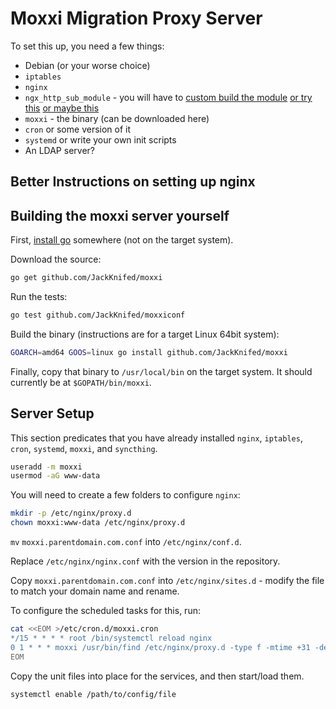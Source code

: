 Moxxi Migration Proxy Server
============================

To set this up, you need a few things:

* Debian (or your worse choice)
* `iptables`
* `nginx`
* `ngx_http_sub_module` - you will have to [custom build the module](https://serversforhackers.com/compiling-third-party-modules-into-nginx) [or try this](https://www.digitalocean.com/community/tutorials/how-to-add-ngx_pagespeed-to-nginx-on-ubuntu-14-04) [or maybe this](http://serverfault.com/questions/227480/installing-optional-nginx-modules-with-apt-get)
* `moxxi` - the binary (can be downloaded here)
* `cron` or some version of it
* `systemd` or write your own init scripts
* An LDAP server?

Better Instructions on setting up nginx
---------------------------------------

Building the moxxi server yourself
----------------------------------

First, [install go](https://golang.org/doc/install) somewhere (not on the target system).

Download the source:

```bash
go get github.com/JackKnifed/moxxi
```

Run the tests:

```bash
go test github.com/JackKnifed/moxxiconf
```

Build the binary (instructions are for a target Linux 64bit system):

```bash
GOARCH=amd64 GOOS=linux go install github.com/JackKnifed/moxxi
```

Finally, copy that binary to `/usr/local/bin` on the target system. It should currently be at `$GOPATH/bin/moxxi`.

Server Setup
------------

This section predicates that you have already installed `nginx`, `iptables`, `cron`, `systemd`, `moxxi`, and `syncthing`.

```bash
useradd -m moxxi
usermod -aG www-data
```

You will need to create a few folders to configure `nginx`:

```bash
mkdir -p /etc/nginx/proxy.d
chown moxxi:www-data /etc/nginx/proxy.d
```

`mv` `moxxi.parentdomain.com.conf` into `/etc/nginx/conf.d`.

Replace `/etc/nginx/nginx.conf` with the version in the repository.

Copy `moxxi.parentdomain.com.conf` into `/etc/nginx/sites.d` - modify the file to match your domain name and rename.

To configure the scheduled tasks for this, run:

```bash
cat <<EOM >/etc/cron.d/moxxi.cron
*/15 * * * * root /bin/systemctl reload nginx
0 1 * * * moxxi /usr/bin/find /etc/nginx/proxy.d -type f -mtime +31 -delete
EOM
```

Copy the unit files into place for the services, and then start/load them.

```bash
systemctl enable /path/to/config/file
```
